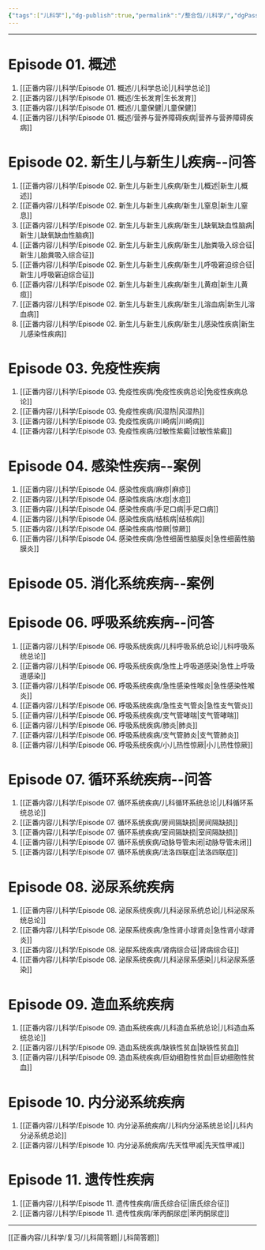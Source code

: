 ```yaml
---
{"tags":["儿科学"],"dg-publish":true,"permalink":"/整合包/儿科学/","dgPassFrontmatter":true}
---
```


---
# Episode 01. 概述
1. [[正番内容/儿科学/Episode 01. 概述/儿科学总论\|儿科学总论]]
2. [[正番内容/儿科学/Episode 01. 概述/生长发育\|生长发育]]
3. [[正番内容/儿科学/Episode 01. 概述/儿童保健\|儿童保健]]
4. [[正番内容/儿科学/Episode 01. 概述/营养与营养障碍疾病\|营养与营养障碍疾病]]
# Episode 02. 新生儿与新生儿疾病--问答
1. [[正番内容/儿科学/Episode 02. 新生儿与新生儿疾病/新生儿概述\|新生儿概述]]
2. [[正番内容/儿科学/Episode 02. 新生儿与新生儿疾病/新生儿窒息\|新生儿窒息]]
3. [[正番内容/儿科学/Episode 02. 新生儿与新生儿疾病/新生儿缺氧缺血性脑病\|新生儿缺氧缺血性脑病]]
4. [[正番内容/儿科学/Episode 02. 新生儿与新生儿疾病/新生儿胎粪吸入综合征\|新生儿胎粪吸入综合征]]
5. [[正番内容/儿科学/Episode 02. 新生儿与新生儿疾病/新生儿呼吸窘迫综合征\|新生儿呼吸窘迫综合征]]
6. [[正番内容/儿科学/Episode 02. 新生儿与新生儿疾病/新生儿黄疸\|新生儿黄疸]]
7. [[正番内容/儿科学/Episode 02. 新生儿与新生儿疾病/新生儿溶血病\|新生儿溶血病]]
8. [[正番内容/儿科学/Episode 02. 新生儿与新生儿疾病/新生儿感染性疾病\|新生儿感染性疾病]]
# Episode 03. 免疫性疾病
1. [[正番内容/儿科学/Episode 03. 免疫性疾病/免疫性疾病总论\|免疫性疾病总论]]
2. [[正番内容/儿科学/Episode 03. 免疫性疾病/风湿热\|风湿热]]
3. [[正番内容/儿科学/Episode 03. 免疫性疾病/川崎病\|川崎病]]
4. [[正番内容/儿科学/Episode 03. 免疫性疾病/过敏性紫癜\|过敏性紫癜]]
# Episode 04. 感染性疾病--案例
1. [[正番内容/儿科学/Episode 04. 感染性疾病/麻疹\|麻疹]]
2. [[正番内容/儿科学/Episode 04. 感染性疾病/水痘\|水痘]]
3. [[正番内容/儿科学/Episode 04. 感染性疾病/手足口病\|手足口病]]
4. [[正番内容/儿科学/Episode 04. 感染性疾病/结核病\|结核病]]
5. [[正番内容/儿科学/Episode 04. 感染性疾病/惊厥\|惊厥]]
6. [[正番内容/儿科学/Episode 04. 感染性疾病/急性细菌性脑膜炎\|急性细菌性脑膜炎]]
# Episode 05. 消化系统疾病--案例
# Episode 06. 呼吸系统疾病--问答
1. [[正番内容/儿科学/Episode 06. 呼吸系统疾病/儿科呼吸系统总论\|儿科呼吸系统总论]]
2. [[正番内容/儿科学/Episode 06. 呼吸系统疾病/急性上呼吸道感染\|急性上呼吸道感染]]
3. [[正番内容/儿科学/Episode 06. 呼吸系统疾病/急性感染性喉炎\|急性感染性喉炎]]
4. [[正番内容/儿科学/Episode 06. 呼吸系统疾病/急性支气管炎\|急性支气管炎]]
5. [[正番内容/儿科学/Episode 06. 呼吸系统疾病/支气管哮喘\|支气管哮喘]]
6. [[正番内容/儿科学/Episode 06. 呼吸系统疾病/肺炎\|肺炎]]
7. [[正番内容/儿科学/Episode 06. 呼吸系统疾病/支气管肺炎\|支气管肺炎]]
8. [[正番内容/儿科学/Episode 06. 呼吸系统疾病/小儿热性惊厥\|小儿热性惊厥]]
# Episode 07. 循环系统疾病--问答  
1. [[正番内容/儿科学/Episode 07. 循环系统疾病/儿科循环系统总论\|儿科循环系统总论]]
2. [[正番内容/儿科学/Episode 07. 循环系统疾病/房间隔缺损\|房间隔缺损]]
3. [[正番内容/儿科学/Episode 07. 循环系统疾病/室间隔缺损\|室间隔缺损]]
4. [[正番内容/儿科学/Episode 07. 循环系统疾病/动脉导管未闭\|动脉导管未闭]]
5. [[正番内容/儿科学/Episode 07. 循环系统疾病/法洛四联症\|法洛四联症]]
# Episode 08. 泌尿系统疾病
1. [[正番内容/儿科学/Episode 08. 泌尿系统疾病/儿科泌尿系统总论\|儿科泌尿系统总论]]
2. [[正番内容/儿科学/Episode 08. 泌尿系统疾病/急性肾小球肾炎\|急性肾小球肾炎]]
3. [[正番内容/儿科学/Episode 08. 泌尿系统疾病/肾病综合征\|肾病综合征]]
4. [[正番内容/儿科学/Episode 08. 泌尿系统疾病/儿科泌尿系感染\|儿科泌尿系感染]]
# Episode 09. 造血系统疾病
1. [[正番内容/儿科学/Episode 09. 造血系统疾病/儿科造血系统总论\|儿科造血系统总论]]
2. [[正番内容/儿科学/Episode 09. 造血系统疾病/缺铁性贫血\|缺铁性贫血]]
3. [[正番内容/儿科学/Episode 09. 造血系统疾病/巨幼细胞性贫血\|巨幼细胞性贫血]] 
# Episode 10. 内分泌系统疾病
1. [[正番内容/儿科学/Episode 10. 内分泌系统疾病/儿科内分泌系统总论\|儿科内分泌系统总论]]
2. [[正番内容/儿科学/Episode 10. 内分泌系统疾病/先天性甲减\|先天性甲减]]
# Episode 11. 遗传性疾病
1. [[正番内容/儿科学/Episode 11. 遗传性疾病/唐氏综合征\|唐氏综合征]]
2. [[正番内容/儿科学/Episode 11. 遗传性疾病/苯丙酮尿症\|苯丙酮尿症]]
---
[[正番内容/儿科学/复习/儿科简答题\|儿科简答题]]